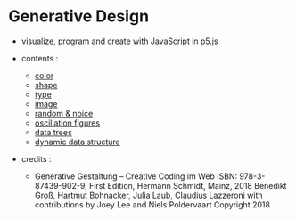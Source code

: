 # Generative Design

- visualize, program and create with JavaScript in p5.js
- contents :
  - [color](P1_Color/README.md)
  - [shape](P2_Shape/README.md)
  - [type](P3_Type/README.md)
  - [image](P4_Image/README.md)
  - [random & noice](M1_RandomNoice/README.md)
  - [oscillation figures](M2_OscillationFigures/README.md)
  - [data trees](M5_DataTrees/README.md)
  - [dynamic data structure](M6_DynamicDataStructure/README.md)

- credits :
  - Generative Gestaltung – Creative Coding im Web
    ISBN: 978-3-87439-902-9, First Edition, Hermann Schmidt, Mainz, 2018
    Benedikt Groß, Hartmut Bohnacker, Julia Laub, Claudius Lazzeroni
    with contributions by Joey Lee and Niels Poldervaart
    Copyright 2018
